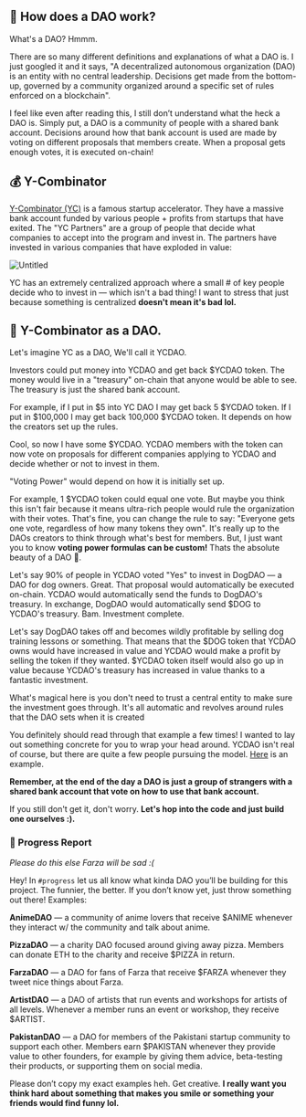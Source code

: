 👻 How does a DAO work?
----------------------

What's a DAO? Hmmm.

There are so many different definitions and explanations of what a DAO is. I just googled it and it says, "A decentralized autonomous organization (DAO) is an entity with no central leadership. Decisions get made from the bottom-up, governed by a community organized around a specific set of rules enforced on a blockchain".

I feel like even after reading this, I still don’t understand what the heck a DAO is. Simply put, a DAO is a community of people with a shared bank account. Decisions around how that bank account is used are made by voting on different proposals that members create. When a proposal gets enough votes, it is executed on-chain!

💰 Y-Combinator
----------------------

[Y-Combinator (YC)](https://www.ycombinator.com/) is a famous startup accelerator. They have a massive bank account funded by various people + profits from startups that have exited. The "YC Partners" are a group of people that decide what companies to accept into the program and invest in. The partners have invested in various companies that have exploded in value:

![Untitled](https://i.imgur.com/ocP0bNm.png)

YC has an extremely centralized approach where a small # of key people decide who to invest in — which isn't a bad thing! I want to stress that just because something is centralized **doesn't mean it's bad lol.**

🤠 Y-Combinator as a DAO.
----------------------

Let's imagine YC as a DAO, We'll call it YCDAO.

Investors could put money into YCDAO and get back $YCDAO token. The money would live in a "treasury" on-chain that anyone would be able to see. The treasury is just the shared bank account.

For example, if I put in $5 into YC DAO I may get back 5 $YCDAO token. If I put in $100,000 I may get back 100,000 $YCDAO token. It depends on how the creators set up the rules.

Cool, so now I have some $YCDAO. YCDAO members with the token can now vote on proposals for different companies applying to YCDAO and decide whether or not to invest in them.

"Voting Power" would depend on how it is initially set up.

For example, 1 $YCDAO token could equal one vote. But maybe you think this isn't fair because it means ultra-rich people would rule the organization with their votes. That's fine, you can change the rule to say: "Everyone gets one vote, regardless of how many tokens they own". It's really up to the DAOs creators to think through what's best for members. But, I just want you to know **voting power formulas can be custom!** Thats the absolute beauty of a DAO 🌸.

Let's say 90% of people in YCDAO voted "Yes" to invest in DogDAO —  a DAO for dog owners. Great. That proposal would automatically be executed on-chain. YCDAO would automatically send the funds to DogDAO's treasury. In exchange, DogDAO would automatically send $DOG to YCDAO's treasury. Bam. Investment complete.

Let's say DogDAO takes off and becomes wildly profitable by selling dog training lessons or something. That means that the $DOG token that YCDAO owns would have increased in value and YCDAO would make a profit by selling the token if they wanted. $YCDAO token itself would also go up in value because YCDAO's treasury has increased in value thanks to a fantastic investment.

What's magical here is you don't need to trust a central entity to make sure the investment goes through. It's all automatic and revolves around rules that the DAO sets when it is created

You definitely should read through that example a few times! I wanted to lay out something concrete for you to wrap your head around. YCDAO isn't real of course, but there are quite a few people pursuing the model. [Here](https://www.hyperscalefund.com/) is an example.

**Remember, at the end of the day a DAO is just a group of strangers with a shared bank account that vote on how to use that bank account.**

If you still don't get it, don't worry. **Let's hop into the code and just build one ourselves :).**

### 🚨 Progress Report

*Please do this else Farza will be sad :(*

Hey! In `#progress` let us all know what kinda DAO you’ll be building for this project. The funnier, the better. If you don’t know yet, just throw something out there! Examples:

**AnimeDAO** — a community of anime lovers that receive $ANIME whenever they interact w/ the community and talk about anime.

**PizzaDAO** — a charity DAO focused around giving away pizza. Members can donate ETH to the charity and receive $PIZZA in return. 

**FarzaDAO** — a DAO for fans of Farza that receive $FARZA whenever they tweet nice things about Farza.

**ArtistDAO** — a DAO of artists that run events and workshops for artists of all levels. Whenever a member runs an event or workshop, they receive $ARTIST.

**PakistanDAO** — a DAO for members of the Pakistani startup community to support each other. Members earn $PAKISTAN whenever they provide value to other founders, for example by giving them advice, beta-testing their products, or supporting them on social media. 

Please don’t copy my exact examples heh. Get creative. **I really want you think hard about something that makes you smile or something your friends would find funny lol.**
